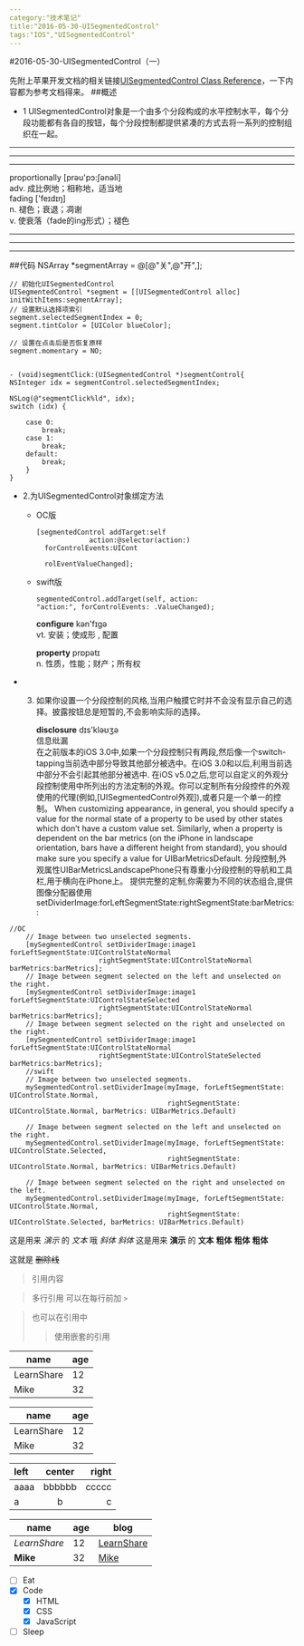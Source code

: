 ```yaml
---
category:"技术笔记"
title:"2016-05-30-UISegmentedControl"
tags:"IOS","UISegmentedControl"
---
```


#2016-05-30-UISegmentedControl（一）

先附上苹果开发文档的相关链接[UISegmentedControl Class Reference](https://developer.apple.com/library/ios/documentation/UIKit/Reference/UISegmentedControl_Class/)，一下内容都为参考文档得来。
##概述
+ 1 UISegmentedControl对象是一个由多个分段构成的水平控制水平，每个分段功能都有各自的按钮，每个分段控制都提供紧凑的方式去将一系列的控制组织在一起。


---
___
***

 proportionally    [prəu'pɔ:ʃənəli]<br>
	adv. 成比例地；相称地，适当地<br>
	fading      ['feɪdɪŋ]<br>
	n. 褪色；衰退；凋谢<br>
	v. 使衰落（fade的ing形式）；褪色<br>
	
---
___
***
	
##代码
	NSArray *segmentArray = @[@"关",@"开",];
	  
    // 初始化UISegmentedControl
    UISegmentedControl *segment = [[UISegmentedControl alloc] initWithItems:segmentArray];
    // 设置默认选择项索引
    segment.selectedSegmentIndex = 0;
    segment.tintColor = [UIColor blueColor];
    
    // 设置在点击后是否恢复原样
    segment.momentary = NO; 
    
    
    - (void)segmentClick:(UISegmentedControl *)segmentControl{
    NSInteger idx = segmentControl.selectedSegmentIndex;
    
    NSLog(@"segmentClick%ld", idx);
    switch (idx) {
            
        case 0:   
            break;       
        case 1:
            break;
        default:
            break;  
    	}
    }

+ 2.为UISegmentedControl对象绑定方法	
	+ OC版

		```
		[segmentedControl addTarget:self
                     action:@selector(action:)
          forControlEvents:UICont
          
          rolEventValueChanged];
		```
	+ swift版
		```
		segmentedControl.addTarget(self, action: 
		"action:", forControlEvents: .ValueChanged);
		```
		
		**configure** kən'fɪgə <br>
		vt. 安装；使成形 , 配置<br>
		
		
		**property** prɒpətɪ<br>
		n. 性质，性能；财产；所有权
		
+	3.  如果你设置一个分段控制的风格,当用户触摸它时并不会没有显示自己的选择。披露按钮总是短暂的,不会影响实际的选择。 

		 **disclosure**	dɪs'kləʊʒə<br>
		 信息纰漏<br>
		 在之前版本的iOS 3.0中,如果一个分段控制只有两段,然后像一个switch-tapping当前选中部分导致其他部分被选中。在iOS 3.0和以后,利用当前选中部分不会引起其他部分被选中.
		 在iOS v5.0之后,您可以自定义的外观分段控制使用中所列出的方法定制的外观。你可以定制所有分段控件的外观使用的代理(例如,[UISegmentedControl外观]),或者只是一个单一的控制。
		 When customizing appearance, in general, you should specify a value for the normal state of a property to be used by other states which don’t have a custom value set. Similarly, when a property is dependent on the bar metrics (on the iPhone in landscape orientation, bars have a different height from standard), you should make sure you specify a value for UIBarMetricsDefault.
		 分段控制,外观属性UIBarMetricsLandscapePhone只有尊重小分段控制的导航和工具栏,用于横向在iPhone上。
		 提供完整的定制,你需要为不同的状态组合,提供图像分配器使用setDividerImage:forLeftSegmentState:rightSegmentState:barMetrics::

```
//OC
    // Image between two unselected segments.
    [mySegmentedControl setDividerImage:image1 forLeftSegmentState:UIControlStateNormal
                      rightSegmentState:UIControlStateNormal barMetrics:barMetrics];
    // Image between segment selected on the left and unselected on the right.
    [mySegmentedControl setDividerImage:image1 forLeftSegmentState:UIControlStateSelected
                      rightSegmentState:UIControlStateNormal barMetrics:barMetrics];
    // Image between segment selected on the right and unselected on the right.
    [mySegmentedControl setDividerImage:image1 forLeftSegmentState:UIControlStateNormal
                      rightSegmentState:UIControlStateSelected barMetrics:barMetrics];
    //swift
    // Image between two unselected segments.
    mySegmentedControl.setDividerImage(myImage, forLeftSegmentState: UIControlState.Normal,
                                       rightSegmentState: UIControlState.Normal, barMetrics: UIBarMetrics.Default)
    
    // Image between segment selected on the left and unselected on the right.
    mySegmentedControl.setDividerImage(myImage, forLeftSegmentState: UIControlState.Selected,
                                       rightSegmentState: UIControlState.Normal, barMetrics: UIBarMetrics.Default)
    
    // Image between segment selected on the right and unselected on the left.
    mySegmentedControl.setDividerImage(myImage, forLeftSegmentState: UIControlState.Normal,
                                       rightSegmentState: UIControlState.Selected, barMetrics: UIBarMetrics.Default)		 
```		 	
		
		
这是用来 *演示* 的 _文本_ 哦  *斜体*   <em>斜体</em>
这是用来 **演示** 的 __文本__  **粗体**  __粗体__  <strong>粗体</strong>

这就是 ~~删除线~~

>引用内容<br>




>多行引用
>可以在每行前加 `>`




>也可以在引用中
>>使用嵌套的引用




name | age
---- | ---
LearnShare | 12
Mike |  32



|    name    | age |
| ---------- | --- |
| LearnShare |  12 |
| Mike       |  32 |


| left | center | right |
| :--- | :----: | ----: |
| aaaa | bbbbbb | ccccc |
| a    | b      | c     |


|     name     | age |             blog                |
| ------------ | --- | ------------------------------- |
| _LearnShare_ |  12 | [LearnShare](http://xianbai.me) |
| __Mike__     |  32 | [Mike](http://mike.me)          |



- [ ] Eat
- [x] Code
  - [x] HTML
  - [x] CSS
  - [x] JavaScript
- [ ] Sleep